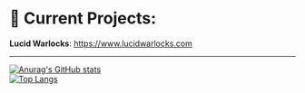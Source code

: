 # 🚀 Current Projects: 
**Lucid Warlocks**: https://www.lucidwarlocks.com

---

[![Anurag's GitHub stats](https://github-readme-stats.vercel.app/api?username=xetra11)](https://github.com/anuraghazra/github-readme-stats)
<br>
[![Top Langs](https://github-readme-stats.vercel.app/api/top-langs/?username=xetra11)](https://github.com/anuraghazra/github-readme-stats)
